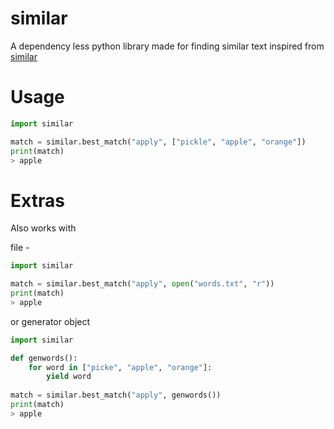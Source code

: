 # similar
A dependency less python library made for finding similar text inspired from [similar](https://pypi.org/project/similar)

# Usage
```py
import similar

match = similar.best_match("apply", ["pickle", "apple", "orange"])
print(match)
> apple
```

# Extras
Also works with

file -

```py
import similar

match = similar.best_match("apply", open("words.txt", "r"))
print(match)
> apple
```

or generator object

```py
import similar

def genwords():
    for word in ["picke", "apple", "orange"]:
        yield word
		
match = similar.best_match("apply", genwords())
print(match)
> apple
```